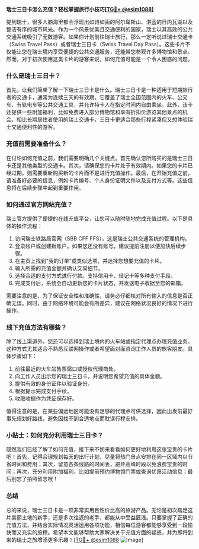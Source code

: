 **瑞士三日卡怎么充值？轻松掌握旅行小技巧[[TG💪+ @esim1088](https://t.me/s/esim1088)]**

提到瑞士，很多人脑海里都会浮现出如诗如画的阿尔卑斯山、湛蓝的日内瓦湖以及整洁有序的城市风光。作为一个风景优美且交通便利的国家，瑞士以其高效的公共交通系统吸引了无数游客。如果你计划前往瑞士旅行，那么一定听说过瑞士交通卡（Swiss Travel Pass）或者瑞士三日卡（Swiss Travel Day Pass）。这些卡片不仅能让您在瑞士境内享受便捷的公共交通服务，还能带您参观许多博物馆和景点。然而，对于初次使用这类卡片的游客来说，如何充值可能是一个令人困惑的问题。

### 什么是瑞士三日卡？

首先，让我们简单了解一下瑞士三日卡是什么。瑞士三日卡是一种适用于短期旅行者的交通卡，通常为连续三天的有效期。它覆盖了瑞士全国范围内的火车、公交车、有轨电车等公共交通工具，并允许持卡人在指定时间内自由乘坐。此外，该卡还提供一些附加福利，比如免费进入部分博物馆和享有折扣价游览其他景点的机会。相比长期居住者使用的瑞士交通卡，三日卡更适合那些行程紧凑但又想体验瑞士交通便利性的游客。

### 充值前需要准备什么？

在讨论如何充值之前，我们需要明确几个关键点。首先确认您所购买的是瑞士三日卡还是其他类型的交通卡。其次，请确保您的卡片处于有效期内。如果您的卡片已经过期，则需要重新购买新的卡片而不是进行充值操作。最后，在开始充值之前，请准备好必要的信息，例如卡片编号、个人身份证明文件以及支付方式等。这些信息将在后续步骤中起到重要作用。

### 如何通过官方网站充值？

瑞士官方提供了便捷的在线充值平台，让您可以随时随地完成充值过程。以下是具体的操作流程：

1. 访问瑞士铁路局官网（SBB CFF FFS），这是瑞士公共交通系统的管理机构。
2. 登录账户或创建新账户。如果您还没有账号，建议提前注册以便加快后续步骤。
3. 在主页上找到“我的订单”或类似选项，并选择您想要充值的卡片。
4. 输入所需的充值金额并确认交易细节。
5. 选择合适的支付方式进行付款。支持信用卡、借记卡等多种支付手段。
6. 完成支付后，系统会自动更新您的卡片状态，并发送电子收据至您的邮箱。

需要注意的是，为了保证安全性和准确性，请务必仔细核对所有输入的信息是否正确无误。同时，由于网络环境可能会有所差异，建议在网络状况良好的情况下进行操作。

### 线下充值方法有哪些？

除了线上渠道外，您还可以选择到瑞士境内的火车站或指定代理点办理充值业务。这种方式尤其适合不熟悉互联网操作或者希望面对面咨询工作人员的旅客朋友。具体步骤如下：

1. 前往最近的火车站售票窗口或授权代理商处。
2. 向工作人员出示您的瑞士三日卡，并说明您希望充值的具体金额。
3. 提供有效的身份证件以验证身份。
4. 根据提示完成支付手续。
5. 收取收据作为凭证保存好。

值得注意的是，在某些偏远地区可能没有足够的代理点可供选择，因此出发前最好事先规划好路线，避免因找不到合适地点而耽误行程安排。

### 小贴士：如何充分利用瑞士三日卡？

既然我们已经了解了如何充值，接下来不妨来看看如何更好地利用这张宝贵的卡片吧！首先，记得合理规划每天的出行计划，尽量将热门景点安排在同一区域内以节省时间和费用；其次，留意各条线路的时间表，避开高峰时段以免浪费宝贵的时间；再次，充分利用附加福利，比如提前预约博物馆门票或查询优惠活动信息；最后别忘了拍照留念哦！

### 总结

总的来说，瑞士三日卡是一项非常实用且性价比高的旅游产品。无论是初次踏足这片美丽土地的新手，还是多次往返的老手，都能从中受益匪浅。只要掌握了正确的充值方法，并结合实际情况灵活运用各项功能，相信每位游客都能够享受到一段愉快而又充实的旅程。希望本文能够帮助大家解决关于充值方面的疑惑，并为即将到来的瑞士之旅增添更多乐趣！[[TG💪+ @esim1088](https://t.me/s/esim1088) ![Image](https://i.postimg.cc/4NQfJmqS/Snipaste-2025-05-13-00-14-12.png)]